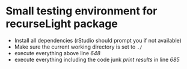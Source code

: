 # Small testing environment for recurseLight package 

- Install all dependencies (rStudio should prompt you if not available)   
- Make sure the current working directory is set to `./` 
- execute everything above line *648*
- execute everything including the code junk *print results* in line *685*

